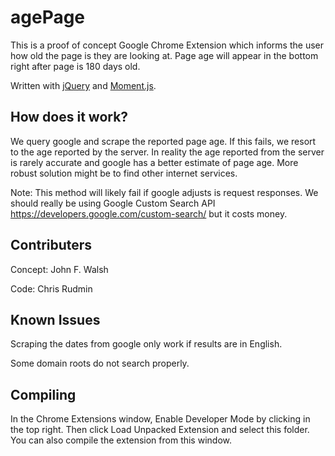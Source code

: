 agePage
================================

This is a proof of concept Google Chrome Extension which informs the user how old the page is they are looking at.
Page age will appear in the bottom right after page is 180 days old.

Written with [jQuery](http://jquery.com/) and [Moment.js](http://momentjs.com/).

How does it work?
-------------------------

We query google and scrape the reported page age. If this fails, we resort to the age reported by the server.
In reality the age reported from the server is rarely accurate and google has a better estimate of page age.
More robust solution might be to find other internet services.

Note: This method will likely fail if google adjusts is request responses. We should really be using Google Custom Search API https://developers.google.com/custom-search/ but it costs money.

Contributers
-------------------------------

Concept: John F. Walsh

Code: Chris Rudmin


Known Issues
-------------------------------

Scraping the dates from google only work if results are in English.

Some domain roots do not search properly.


Compiling
------------------------

In the Chrome Extensions window, Enable Developer Mode by clicking in the top right. Then click Load Unpacked Extension and select this folder. You can also compile the extension from this window. 
